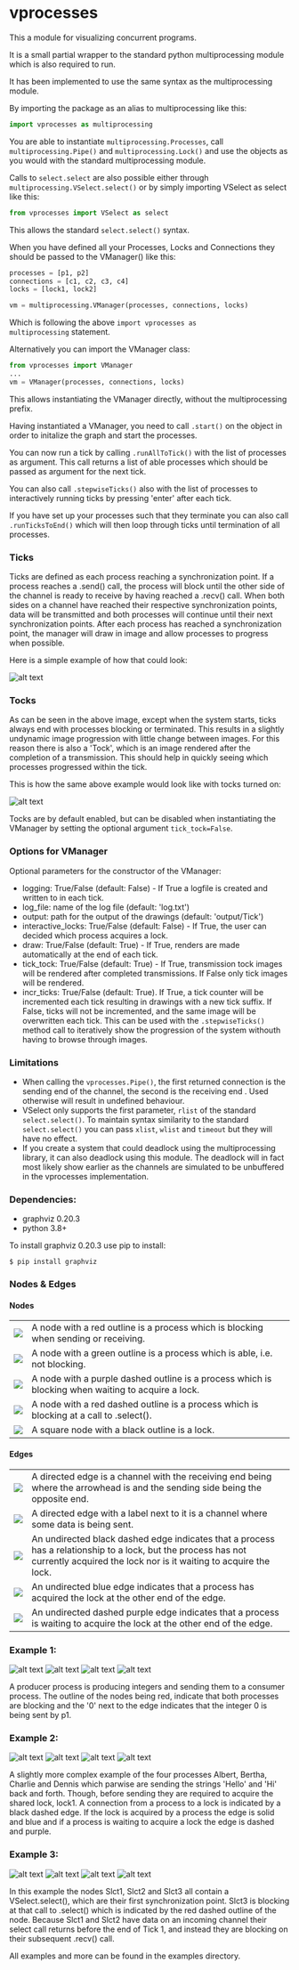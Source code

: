# vprocesses
This a module for visualizing concurrent programs.

It is a small partial wrapper to the standard python multiprocessing module which is also required to run.

It has been implemented to use the same syntax as the multiprocessing module.

By importing the package as an alias to multiprocessing like this:
```python
import vprocesses as multiprocessing
```
You are able to instantiate <code>multiprocessing.Processes</code>, call <code>multiprocessing.Pipe()</code> and <code>multiprocessing.Lock()</code> and use the objects as you would with the standard multiprocessing module.

Calls to <code>select.select</code> are also possible either through <code>multiprocessing.VSelect.select()</code> or by simply importing VSelect as select like this:
```python
from vprocesses import VSelect as select
```
This allows the standard <code>select.select()</code> syntax.

When you have defined all your Processes, Locks and Connections they should be passed to the VManager() like this:
```python
processes = [p1, p2]
connections = [c1, c2, c3, c4]
locks = [lock1, lock2]

vm = multiprocessing.VManager(processes, connections, locks)
```
Which is following the above <code>import vprocesses as multiprocessing</code> statement.

Alternatively you can import the VManager class:
```python
from vprocesses import VManager
...
vm = VManager(processes, connections, locks)
```
This allows instantiating the VManager directly, without the multiprocessing prefix.

Having instantiated a VManager, you need to call <code>.start()</code> on the object in order to initalize the graph and start the processes.

You can now run a tick by calling <code>.runAllToTick()</code> with the list of processes as argument. This call returns a list of able processes which should be passed as argument for the next tick.

You can also call <code>.stepwiseTicks()</code> also with the list of processes to interactively running ticks by pressing 'enter' after each tick.

If you have set up your processes such that they terminate you can also call <code>.runTicksToEnd()</code> which will then loop through ticks until termination of all processes.

### Ticks
Ticks are defined as each process reaching a synchronization point. If a process reaches a .send() call, the process will block until the other side of the channel is ready to receive by having reached a .recv() call. When both sides on a channel have reached their respective synchronization points, data will be transmitted and both processes will continue until their next synchronization points. After each process has reached a synchronization point, the manager will draw in image and allow processes to progress when possible.

Here is a simple example of how that could look:

![alt text](https://github.com/kbobkpop/vprocesses/blob/master/nodes_edges_images/simpleExampleTick.png?raw=true)

### Tocks
As can be seen in the above image, except when the system starts, ticks always end with processes blocking or terminated. This results in a slightly undynamic image progression with little change between images.
For this reason there is also a 'Tock', which is an image rendered after the completion of a transmission. This should help in quickly seeing which processes progressed within the tick.

This is how the same above example would look like with tocks turned on:

![alt text](https://github.com/kbobkpop/vprocesses/blob/master/nodes_edges_images/simpleExample.png?raw=true)

Tocks are by default enabled, but can be disabled when instantiating the VManager by setting the optional argument <code>tick_tock=False</code>.

### Options for VManager
Optional parameters for the constructor of the VManager:
 - logging: True/False (default: False) - If True a logfile is created and written to in each tick.
 - log_file: name of the log file (default: 'log.txt')
 - output: path for the output of the drawings (default: 'output/Tick')
 - interactive_locks: True/False (default: False) - If True, the user can decided which process acquires a lock.
 - draw: True/False (default: True) - If True, renders are made automatically at the end of each tick.
 - tick_tock: True/False (default: True) - If True, transmission tock images will be rendered after completed transmissions. If False only tick images will be rendered.
 - incr_ticks: True/False (default: True). If True, a tick counter will be incremented each tick resulting in drawings with a new tick suffix. If False, ticks will not be incremented, and the same image will be overwritten each tick. This can be used with the <code>.stepwiseTicks()</code> method call to iteratively show the progression of the system withouth having to browse through images.

### Limitations
 - When calling the <code>vprocesses.Pipe()</code>, <bold> the first returned connection is the sending end of the channel, the second is the receiving end </code>. Used otherwise will result in undefined behaviour.
 - VSelect only supports the first parameter, <code>rlist</code> of the standard <code>select.select()</code>. To maintain syntax similarity to the standard <code>select.select()</code> you can pass <code>xlist</code>, <code>wlist</code> and <code>timeout</code> but they will have no effect.
 - If you create a system that could deadlock using the multiprocessing library, it can also deadlock using this module. The deadlock will in fact most likely show earlier as the channels are simulated to be unbuffered in the vprocesses implementation.

### Dependencies:

- graphviz 0.20.3
- python 3.8+

To install graphviz 0.20.3 use pip to install:

<code>$ pip install graphviz</code>

### Nodes & Edges

#### Nodes
<table>
    <tr>
        <td><img style="float: left;" src="nodes_edges_images/red_node.png"></td>
        <td>A node with a red outline is a process which is blocking when sending or receiving.</td>
    </tr>
    <tr>
        <td><img style="float: left;" src="nodes_edges_images/green_node.png"></td>
        <td>A node with a green outline is a process which is able, i.e. not blocking.</td>
    </tr>
    <tr>
        <td><img style="float: left;" src="nodes_edges_images/purple_node.png"></td>
        <td>A node with a purple dashed outline is a process which is blocking when waiting to acquire a lock.</td>
    </tr>
    <tr>
        <td><img style="float: left;" src="nodes_edges_images/red_dashed_node.png"></td>
        <td>A node with a red dashed outline is a process which is blocking at a call to .select().</td>
    </tr>
    <tr>
        <td><img style="float: left;" src="nodes_edges_images/lock_node.png"></td>
        <td>A square node with a black outline is a lock.</td>
    </tr>
</table>

#### Edges
<table>
    <tr>
        <td><img style="float: left;" src="nodes_edges_images/edge_channel.png"></td>
        <td>A directed edge is a channel with the receiving end being where the arrowhead is and the sending side being the opposite end.</td>
    </tr>
    <tr>
        <td><img style="float: left;" src="nodes_edges_images/edge_data.png"></td>
        <td>A directed edge with a label next to it is a channel where some data is being sent.</td>
    </tr>
    <tr>
        <td><img style="float: left;" src="nodes_edges_images/black_dashed_edge.png"></td>
        <td>An undirected black dashed edge indicates that a process has a relationship to a lock, but the process has not currently acquired the lock nor is it waiting to acquire the lock. </td>
    </tr>
    <tr>
        <td><img style="float: left;" src="nodes_edges_images/blue_edge.png"></td>
        <td>An undirected blue edge indicates that a process has acquired the lock at the other end of the edge.</td>
    </tr>
    <tr>
        <td><img style="float: left;" src="nodes_edges_images/purple_edge.png"></td>
        <td>An undirected dashed purple edge indicates that a process is waiting to acquire the lock at the other end of the edge.</td>
    </tr>
</table>


### Example 1:

![alt text](https://github.com/kbobkpop/vprocesses/blob/master/examples/producerConsumer/0_Tock.png?raw=true)
![alt text](https://github.com/kbobkpop/vprocesses/blob/master/examples/producerConsumer/1_Tick.png?raw=true)
![alt text](https://github.com/kbobkpop/vprocesses/blob/master/examples/producerConsumer/1_Tock.png?raw=true)
![alt text](https://github.com/kbobkpop/vprocesses/blob/master/examples/producerConsumer/2_Tick.png?raw=true)

A producer process is producing integers and sending them to a consumer process. The outline of the nodes being red, indicate that both processes are blocking and the '0' next to the edge indicates that the integer 0 is being sent by p1.

### Example 2:

![alt text](https://github.com/kbobkpop/vprocesses/blob/master/examples/lockedPingPong/0_Tock.png?raw=true)
![alt text](https://github.com/kbobkpop/vprocesses/blob/master/examples/lockedPingPong/1_Tick.png?raw=true)
![alt text](https://github.com/kbobkpop/vprocesses/blob/master/examples/lockedPingPong/1_Tock.png?raw=true)
![alt text](https://github.com/kbobkpop/vprocesses/blob/master/examples/lockedPingPong/2_Tick.png?raw=true)

A slightly more complex example of the four processes Albert, Bertha, Charlie and Dennis which parwise are sending the strings 'Hello' and 'Hi' back and forth. Though, before sending they are required to acquire the shared lock, lock1. A connection from a process to a lock is indicated by a black dashed edge. If the lock is acquired by a process the edge is solid and blue and if a process is waiting to acquire a lock the edge is dashed and purple.

### Example 3:

![alt text](https://github.com/kbobkpop/vprocesses/blob/master/examples/complex/0_Tock.png?raw=true)
![alt text](https://github.com/kbobkpop/vprocesses/blob/master/examples/complex/1_Tick.png?raw=true)
![alt text](https://github.com/kbobkpop/vprocesses/blob/master/examples/complex/1_Tock.png?raw=true)
![alt text](https://github.com/kbobkpop/vprocesses/blob/master/examples/complex/2_Tick.png?raw=true)

In this example the nodes Slct1, Slct2 and Slct3 all contain a VSelect.select(), which are their first synchronization point. Slct3 is blocking at that call to .select() which is indicated by the red dashed outline of the node. Because Slct1 and Slct2 have data on an incoming channel their select call returns before the end of Tick 1, and instead they are blocking on their subsequent .recv() call.

All examples and more can be found in the examples directory.
